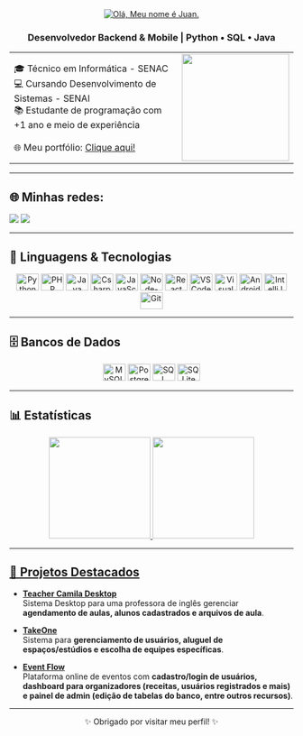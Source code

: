 <div align="center">
<a href="https://git.io/typing-svg">
    <img src="https://readme-typing-svg.herokuapp.com?font=Comic&size=25&color=ffffff&center=true&vCenter=true&width=700&lines=Olá!+meu+nome+é+Juan+👋💻🚀;" alt="Olá, Meu nome é Juan.">
</a>

### Desenvolvedor Backend & Mobile | Python • SQL • Java
</div>

<div align="center">
    <table>
      <tr>
        <td>
          🎓 Técnico em Informática - SENAC <br>
          💻 Cursando Desenvolvimento de Sistemas - SENAI <br>
          📚 Estudante de programação com +1 ano e meio de experiência <br><br>
          🌐 Meu portfólio: <a href="https://juanpfr.github.io/portfolio">Clique aqui!</a>
        </td>
        <td>
          <img height="190" src="https://media0.giphy.com/media/v1.Y2lkPTc5MGI3NjExeHQxcnlkdTNkYnd2dWVhaXNsMnZoenZtd3F4NnFhMmlyYXh5d3JuYSZlcD12MV9pbnRlcm5hbF9naWZfYnlfaWQmY3Q9Zw/GghGKaZ8JeHJx0apQC/giphy.gif"/>
        </td>
      </tr>
    </table>
</div>

---

## 🌐 Minhas redes:
<a href="https://juanpfr.github.io/portfolio" target="_blank"><img src="https://img.shields.io/badge/Portf%C3%B3lio-222222?style=for-the-badge&logo=githubpages&logoColor=white"></a>
<a href="https://www.linkedin.com/in/juanpedrof/" target="_blank"><img src="https://img.shields.io/badge/LinkedIn-0A66C2?style=for-the-badge&logo=linkedin&logoColor=white"></a>

---

## 🚀 Linguagens & Tecnologias

<div align="center">
    <img alt="Python" height="30" width="40" src="https://cdn.jsdelivr.net/gh/devicons/devicon/icons/python/python-original.svg">
    <img alt="PHP" height="30" width="40" src="https://cdn.jsdelivr.net/gh/devicons/devicon/icons/php/php-original.svg">
    <img alt="Java" height="30" width="40" src="https://cdn.jsdelivr.net/gh/devicons/devicon/icons/java/java-original.svg">
    <img alt="Csharp" height="30" width="40" src="https://cdn.jsdelivr.net/gh/devicons/devicon/icons/csharp/csharp-original.svg">
    <img alt="JavaScript" height="30" width="40" src="https://cdn.jsdelivr.net/gh/devicons/devicon/icons/javascript/javascript-plain.svg"/> 
    <img alt="Node-Js" height="30" width="40" src="https://cdn.jsdelivr.net/gh/devicons/devicon/icons/nodejs/nodejs-original.svg">
    <img alt="React" height="30" width="40" src="https://cdn.jsdelivr.net/gh/devicons/devicon/icons/react/react-original.svg" />
    <img alt="VSCode" height="30" width="40" src="https://cdn.jsdelivr.net/gh/devicons/devicon/icons/vscode/vscode-original.svg">
    <img alt="Visual Studio" height="30" width="40" src="https://cdn.jsdelivr.net/gh/devicons/devicon/icons/visualstudio/visualstudio-plain.svg">
    <img alt="Android Studio" height="30" width="40" src="https://developer.android.com/static/images/logos/android.svg">
    <img alt="IntelliJ" height="30" width="40" src="https://cdn.jsdelivr.net/gh/devicons/devicon/icons/intellij/intellij-original.svg">
    <img alt="Git" height="30" width="40" src="https://cdn.jsdelivr.net/gh/devicons/devicon/icons/git/git-original.svg" />
</div>

---

## 🗄️ Bancos de Dados

<div align="center">
    <img alt="MySQL" height="30" width="40" src="https://www.vectorlogo.zone/logos/mysql/mysql-icon.svg">
    <img alt="PostgreSQL" height="30" width="40" src="https://cdn.jsdelivr.net/gh/devicons/devicon/icons/postgresql/postgresql-original.svg">
    <img alt="SQL Server" height="30" width="40" src="https://www.svgrepo.com/show/303229/microsoft-sql-server-logo.svg">
    <img alt="SQLite" height="30" width="40" src="https://www.vectorlogo.zone/logos/sqlite/sqlite-icon.svg">
</div>

---

## 📊 Estatísticas

<div align="center">

  <a href="https://github.com/juanpfr">
  <img height="180em" src="https://github-readme-stats.vercel.app/api?username=juanpfr&theme=radical&hide_border=false&include_all_commits=true&count_private=true"/>
  <img height="180em" src="https://github-readme-streak-stats.herokuapp.com/?user=juanpfr&theme=radical&hide_border=false"/> 
</div>
   
---

## 🌟 Projetos Destacados

- [**Teacher Camila Desktop**](https://github.com/juanpfr/teacherCamilaDesktop)  
  Sistema Desktop para uma professora de inglês gerenciar **agendamento de aulas, alunos cadastrados e arquivos de aula**.

- [**TakeOne**](https://github.com/juanpfr/takeone)  
  Sistema para **gerenciamento de usuários, aluguel de espaços/estúdios e escolha de equipes específicas**.

- [**Event Flow**](https://github.com/juanpfr/event-flow)  
  Plataforma online de eventos com **cadastro/login de usuários, dashboard para organizadores (receitas, usuários registrados e mais) e painel de admin (edição de tabelas do banco, entre outros recursos)**.

---

<div align="center">
✨ Obrigado por visitar meu perfil! ✨
</div>
